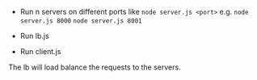 * Run n servers on different ports like
`node server.js <port>`
e.g. `node server.js 8000`
`node server.js 8001`

* Run lb.js

* Run client.js

The lb will load balance the requests to the servers.   